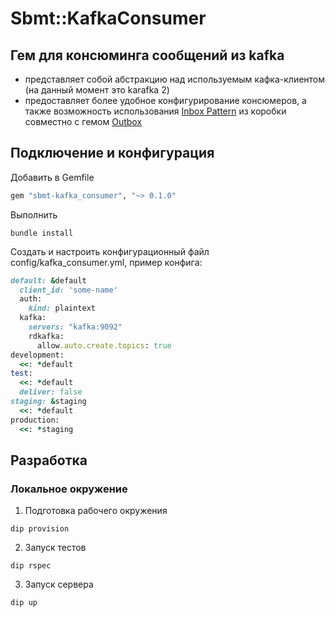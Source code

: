 # Sbmt::KafkaConsumer

Гем для консюминга сообщений из kafka
- 
- представляет собой абстракцию над используемым кафка-клиентом (на данный момент это karafka 2)
- предоставляет более удобное конфигурирование консюмеров, а также возможность использования [Inbox Pattern](https://gitlab.sbmt.io/paas/rfc/-/tree/master/text/paas-2597-inbox) из коробки совместно с гемом [Outbox](https://gitlab.sbmt.io/nstmrt/rubygems/outbox)

## Подключение и конфигурация

Добавить в Gemfile
```ruby
gem "sbmt-kafka_consumer", "~> 0.1.0"
```

Выполнить
```shell
bundle install
```

Создать и настроить конфигурационный файл config/kafka_consumer.yml, пример конфига:
```ruby
default: &default
  client_id: 'some-name'
  auth:
    kind: plaintext
  kafka:
    servers: "kafka:9092"
    rdkafka:
      allow.auto.create.topics: true
development:
  <<: *default
test:
  <<: *default
  deliver: false
staging: &staging
  <<: *default
production:
  <<: *staging
```

## Разработка

### Локальное окружение

1. Подготовка рабочего окружения
```shell
dip provision
```

2. Запуск тестов
```shell
dip rspec
```

3. Запуск сервера
```shell
dip up
```
